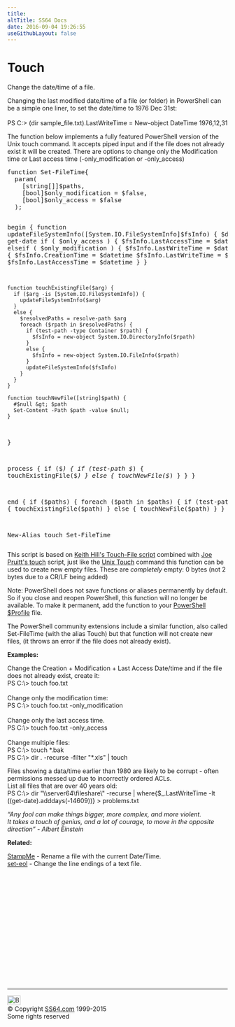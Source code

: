 ```yaml
---
title:
altTitle: SS64 Docs
date: 2016-09-04 19:26:55
useGithubLayout: false
---
```

<!-- #BeginLibraryItem "/Library/head_pssyntax.lbi" --><!-- #EndLibraryItem --><h1> Touch</h1> 
<p>Change the date/time of a file. </p>
<p>Changing the last modified date/time of a file (or folder) in PowerShell can be a simple one liner, to set the date/time to 1976 Dec 31st:<br>
<br>
<span class="code">PS C:&gt; (dir sample_file.txt).LastWriteTime = New-object DateTime 1976,12,31</span></p>
<p>The function below implements a fully featured PowerShell version of the Unix touch command. It accepts piped input and if the file does not already exist it will be created. There are options to change only the Modification time or Last access time (<span class="code">-only_modification</span> or <span class="code">-only_access</span>) </p>
<pre>function Set-FileTime{
  param(
    [string[]]$paths,
    [bool]$only_modification = $false,
    [bool]$only_access = $false
  );

  begin {
    function updateFileSystemInfo([System.IO.FileSystemInfo]$fsInfo) {
      $datetime = get-date
      if ( $only_access )
      {
         $fsInfo.LastAccessTime = $datetime
      }
      elseif ( $only_modification )
      {
         $fsInfo.LastWriteTime = $datetime
      }
      else
      {
         $fsInfo.CreationTime = $datetime
         $fsInfo.LastWriteTime = $datetime
         $fsInfo.LastAccessTime = $datetime
       }
    }
   
    function touchExistingFile($arg) {
      if ($arg -is [System.IO.FileSystemInfo]) {
        updateFileSystemInfo($arg)
      }
      else {
        $resolvedPaths = resolve-path $arg
        foreach ($rpath in $resolvedPaths) {
          if (test-path -type Container $rpath) {
            $fsInfo = new-object System.IO.DirectoryInfo($rpath)
          }
          else {
            $fsInfo = new-object System.IO.FileInfo($rpath)
          }
          updateFileSystemInfo($fsInfo)
        }
      }
    }
   
    function touchNewFile([string]$path) {
      #$null &gt; $path
      Set-Content -Path $path -value $null;
    }
  }
 
  process {
    if ($_) {
      if (test-path $_) {
        touchExistingFile($_)
      }
      else {
        touchNewFile($_)
      }
    }
  }
 
  end {
    if ($paths) {
      foreach ($path in $paths) {
        if (test-path $path) {
          touchExistingFile($path)
        }
        else {
          touchNewFile($path)
        }
      }
    }
  }
}

New-Alias touch Set-FileTime</pre>
<p>This script is based on <a href="http://rkeithhill.wordpress.com/2006/04/04/writing-cmdlets-with-powershell-script/">Keith Hill's Touch-File script</a> combined with <a href="http://joe-pruitt.sys-con.com/node/954652/mobile">Joe Pruitt's touch</a> script, just like the <a href="../bash/touch.html">Unix Touch</a> command this function can be used to create new empty files. These are <i>completely</i> empty: 0 bytes (not 2 bytes due to a CR/LF being added)</p>
<p>Note: PowerShell does not save functions or aliases permanently by
default. So if you close and reopen PowerShell, this function will no
longer be available. To make it permanent, add the function to your <a href="syntax-profile.html">PowerShell $Profile</a> file.</p>
<p>The PowerShell community extensions  include a similar function, also called Set-FileTime (with the alias Touch) but that function will not create  new files, (it throws an error if  the file does not already exist).</p>
<p><b>Examples:</b></p>
<p>Change the Creation + Modification + Last Access Date/time and if the file does not already exist, create it:<span class="code"><br>
PS C:\&gt; touch foo.txt</span><br>
<br>
Change only the modification time:<br>
<span class="code">PS C:\&gt; touch foo.txt -only_modification</span><br>
<br>
Change only the last access time.<br>
<span class="code">PS C:\&gt; touch foo.txt -only_access </span><br>
<br>
Change multiple files: <br>
<span class="code">PS C:\&gt; touch *.bak<br>
PS C:\&gt; dir . -recurse -filter "*.xls" | touch</span></p>
<p>Files showing a data/time earlier than 1980 are likely to be corrupt - often   permissions messed up due to  incorrectly ordered ACLs.<br>
List all files that are  over 40 years old:<br>
<span class="code">PS C:\&gt; dir "\\server64\fileshare\" -recurse | where{$_.LastWriteTime -lt ((get-date).adddays(-14609))} &gt; problems.txt</span></p>
<p class="quote"><i>“Any fool can make things bigger, more complex, and more violent.<br> 
It takes a touch of genius, and a lot of courage, to move in the opposite direction” - Albert Einstein</i></p>
<p><b>Related:</b></p>
<p><a href="syntax-stampme.html">StampMe</a> - Rename a file with the current Date/Time.<br>
<a href="syntax-set-eol.html">set-eol</a> - Change the line endings of a text file.</p><!-- #BeginLibraryItem "/Library/foot_ps.lbi" --><p>
<!-- PowerShell300 -->
<ins class="adsbygoogle" style="display:inline-block;width:300px;height:250px" data-ad-client="ca-pub-6140977852749469" data-ad-slot="6253539900"></ins>
<script>
(adsbygoogle = window.adsbygoogle || []).push({});
</script></p>
<hr>
<div id="bl" class="footer"><a href="syntax-touch.html#"><img src="../images/top.png" width="30" height="22" alt="Back to the Top"></a></div>
<div id="br" class="footer, tagline">© Copyright <a href="../index.html">SS64.com</a> 1999-2015<br>
Some rights reserved</div><!-- #EndLibraryItem -->

